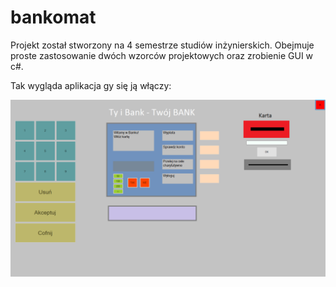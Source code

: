 # bankomat

Projekt został stworzony na 4 semestrze studiów inżynierskich. Obejmuje proste zastosowanie dwóch wzorców projektowych oraz zrobienie GUI w c#.

Tak wygląda aplikacja gy się ją włączy:

![](projekt_bankomat/bank_all.png)

